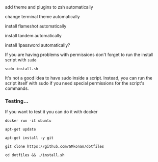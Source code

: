 add theme and plugins to zsh automatically

change terminal theme automatically

install flameshot automatically

install tandem automatically

install 1password automatically?

If you are having problems with permissions don't forget to run the install script with `sudo`
```
sudo install.sh
```
It's not a good idea to have sudo inside a script. Instead, you can run the script itself with sudo if you need special permissions for the script's commands.


### Testing...
If you want to test it you can do it with docker
```
docker run -it ubuntu

apt-get update

apt-get install -y git

git clone https://github.com/GMkonan/dotfiles

cd dotfiles && ./install.sh

```